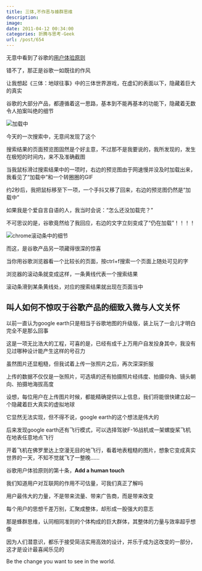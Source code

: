 ```yaml
---
title: 三体,不作恶与蜂群思维
description: 
image: 
date: 2011-04-12 00:34:00
categories: 折腾与思考-Geek
url: /post/654
---
```


无意中看到了谷歌的[用户体验原则](http://www.google.com/intl/en/corporate/ux.html "谷歌用户体验原则： useful, fast, simple, engaging, innovative, universal, profitable, beautiful, trustworthy, and personable.")

错不了，那正是谷歌一如既往的作风

让我想起《三体：地球往事》中的三体世界游戏，在虚幻的表面以下，隐藏着巨大的真实

谷歌的大部分产品，都遵循着这一思路，基本到不能再基本的功能下，隐藏着无数令人拍案叫绝的细节

![](https://cdn.victor42.work/posts/2011-04/04-12/1.jpg "加载中")

今天的一次搜索中，无意间发现了这个

搜索结果的页面预览图固然是个好主意，不过那不是我要说的，我所发现的，发生在极短的时间内，来不及准确截图

当我鼠标滑过搜索结果中的一项时，右边的预览图由于网速慢并没及时加载出来，我看见了“加载中”和一个转圈圈的GIF

约2秒后，我把鼠标移至下一项，一个手抖又移了回来，右边的预览图仍然是“加载中”

如果我是个爱自言自语的人，我当时会说：“怎么还没加载完？”

不可思议的是，谷歌竟然给了我回应，右边的文字立刻变成了“仍在加载”！！！！

![](https://cdn.victor42.work/posts/2011-04/04-12/2.jpg "chrome滚动条中的细节")

而这，是谷歌产品另一项藏得很深的惊喜

当你用谷歌浏览器看一个比较长的页面，按ctrl+f搜索一个页面上随处可见的字

浏览器的滚动条就变成这样，一条黄线代表一个搜索结果

滚动条滑到某条黄线处，对应的搜索结果就出现在页面当中

## 叫人如何不惊叹于谷歌产品的细致入微与人文关怀

以前一直认为google earth只是相当于谷歌地图的升级版，装上玩了一会儿才明白完全不是那么回事

这是一项无比浩大的工程，可喜的是，已经有成千上万用户自发投身其中，我没有见过哪种设计能产生这样的号召力

虽然图片还显粗糙，但我试着上传一张照片之后，再次深深折服

上传的数据不仅仅是一张照片，可选填的还有拍摄照片经纬度、拍摄仰角、镜头朝向、拍摄地海拔高度

设想，每位用户在上传图片时候，都能精确提供以上信息，我们将能很快建立起一个隐藏着巨大真实的虚拟地球

它显然无法实现，但不得不说，google earth的这个想法是伟大的

后来发现google earth还有飞行模式，可以选择驾驶F-16战机或一架螺旋桨飞机在地表任意地点飞行

开着飞机在佛罗里达上空漫无目的地飞行，看着地表粗糙的图片，想象它变成真实世界的一天，不知不觉就飞了一整晚……

谷歌用户体验原则的第十条，**Add a human touch**

我们知道用户对互联网的作用不可估量，可我们真正了解吗

用户最伟大的力量，不是带来流量、带来广告商，而是带来改变

每个用户的思想千差万别，汇聚成整体，却形成一股强大的意志

那是蜂群思维，认同相同准则的个体构成的巨大群体，其整体的力量与效率超乎想像

因为人们潜意识，都乐于接受简洁实用高效的设计，并乐于成为这改变的一部分，这才是设计最喜闻乐见的

Be the change you want to see in the world.